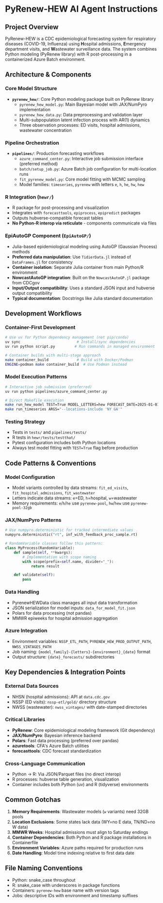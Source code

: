 # PyRenew-HEW AI Agent Instructions

## Project Overview
PyRenew-HEW is a CDC epidemiological forecasting system for respiratory diseases (COVID-19, Influenza) using **H**ospital admissions, **E**mergency department visits, and **W**astewater surveillance data. The system combines Python modeling (PyRenew library) with R post-processing in a containerized Azure Batch environment.

## Architecture & Components

### Core Model Structure
- **`pyrenew_hew/`**: Core Python modeling package built on PyRenew library
  - `pyrenew_hew_model.py`: Main Bayesian model with JAX/NumPyro implementation
  - `pyrenew_hew_data.py`: Data preprocessing and validation layer
  - Multi-subpopulation latent infection process with AR(1) dynamics
  - Three observation processes: ED visits, hospital admissions, wastewater concentration

### Pipeline Orchestration
- **`pipelines/`**: Production forecasting workflows
  - `azure_command_center.py`: Interactive job submission interface (preferred method)
  - `batch/setup_job.py`: Azure Batch job configuration for multi-location runs
  - `fit_pyrenew_model.py`: Core model fitting with MCMC sampling
  - Model families: `timeseries`, `pyrenew` with letters `e`, `h`, `he`, `hw`, `hew`

### R Integration (`hewr/`)
- R package for post-processing and visualization
- Integrates with `forecasttools`, `epiprocess`, `epipredict` packages
- Outputs hubverse-compatible forecast tables
- **No Python-R interop via reticulate** - components communicate via files

### EpiAutoGP Component (`EpiAutoGP/`)
- Julia-based epidemiological modeling using AutoGP (Gaussian Process) methods
- **Preferred data manipulation**: Use `TidierData.jl` instead of `DataFrames.jl` for consistency
- **Container isolation**: Separate Julia container from main Python/R environment
- **NowcastAutoGP integration**: Built on the `NowcastAutoGP.jl` package from CDCgov
- **Input/Output compatibility**: Uses a standard JSON input and hubverse output compatibility
- **Typical documentation**: Docstrings like Julia standard documentation

## Development Workflows

### Container-First Development
```bash
# Use uv for Python dependency management (not pip/conda)
uv sync                          # Install/sync dependencies
uv run python script.py         # Run commands in managed environment

# Container builds with multi-stage approach
make container_build             # Build with Docker/Podman
ENGINE=podman make container_build  # Use Podman instead
```

### Model Execution Patterns
```bash
# Interactive job submission (preferred)
uv run python pipelines/azure_command_center.py

# Direct Makefile execution
make run_hew_model TEST=True MODEL_LETTERS=hew FORECAST_DATE=2025-01-01
make run_timeseries ARGS="--locations-include 'NY GA'"
```

### Testing Strategy
- Tests in `tests/` and `pipelines/tests/`
- R tests in `hewr/tests/testthat/`
- Pytest configuration includes both Python locations
- Always test model fitting with `TEST=True` flag before production

## Code Patterns & Conventions

### Model Configuration
- Model variants controlled by data streams: `fit_ed_visits`, `fit_hospital_admissions`, `fit_wastewater`
- Letters indicate data streams: `e`=ED, `h`=hospital, `w`=wastewater
- Memory requirements: `e`/`h`/`he` use `pyrenew-pool`, `hw`/`hew` use `pyrenew-pool-32gb`

### JAX/NumPyro Patterns
```python
# Use numpyro.deterministic for tracked intermediate values
numpyro.deterministic("rt", inf_with_feedback_proc_sample.rt)

# RandomVariable classes follow this pattern:
class MyProcess(RandomVariable):
    def sample(self, **kwargs):
        # Implementation with scope naming
        with scope(prefix=self.name, divider="_"):
            return result

    def validate(self):
        pass
```

### Data Handling
- PyrenewHEWData class manages all input data transformation
- JSON serialization for model inputs: `data_for_model_fit.json`
- Polars for data processing (not pandas)
- MMWR epiweeks for hospital admission aggregation

### Azure Integration
- Environment variables: `NSSP_ETL_PATH`, `PYRENEW_HEW_PROD_OUTPUT_PATH`, `NWSS_VINTAGES_PATH`
- Job naming: `{model_family}-{letters}-{environment}_{date}` format
- Output structure: `{date}_forecasts/` subdirectories

## Key Dependencies & Integration Points

### External Data Sources
- NHSN (hospital admissions): API at `data.cdc.gov`
- NSSP (ED visits): `nssp-etl/gold/` directory structure
- NWSS (wastewater): `nwss_vintages/` with date-stamped directories

### Critical Libraries
- **PyRenew**: Core epidemiological modeling framework (Git dependency)
- **JAX/NumPyro**: Bayesian inference backend
- **Polars**: Fast data processing (preferred over pandas)
- **azuretools**: CFA's Azure Batch utilities
- **forecasttools**: CDC forecast standardization

### Cross-Language Communication
- Python → R: Via JSON/Parquet files (no direct interop)
- R processes: hubverse table generation, visualization
- Container includes both Python (uv) and R (tidyverse) environments

## Common Gotchas

1. **Memory Requirements**: Wastewater models (`w` variants) need 32GB pools
2. **Location Exclusions**: Some states lack data (WY=no E data, TN/ND=no W data)
3. **MMWR Weeks**: Hospital admissions must align to Saturday endings
4. **Container Dependencies**: Both Python and R package installations in Containerfile
5. **Environment Variables**: Azure paths required for production runs
6. **Date Handling**: Model time indexing relative to first data date

## File Naming Conventions
- Python: snake_case throughout
- R: snake_case with underscores in package functions
- Containers: `pyrenew-hew` base name with version tags
- Jobs: descriptive IDs with environment and timestamp suffixes
